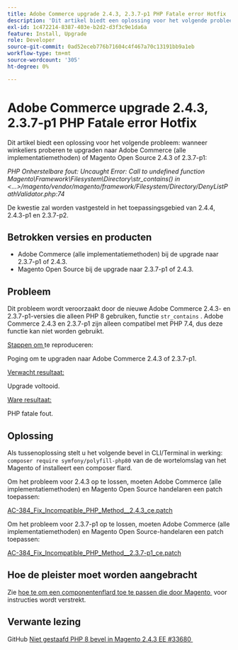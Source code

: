 ```yaml
---
title: Adobe Commerce upgrade 2.4.3, 2.3.7-p1 PHP Fatale error Hotfix
description: 'Dit artikel biedt een oplossing voor het volgende probleem: wanneer winkeliers proberen te upgraden naar Adobe Commerce (alle implementatiemethoden) of Magento Open Source 2.4.3 of 2.3.7-p1:'
exl-id: 1c472214-8387-403e-b2d2-d3f3c9e1da6a
feature: Install, Upgrade
role: Developer
source-git-commit: 0ad52eceb776b71604c4f467a70c13191bb9a1eb
workflow-type: tm+mt
source-wordcount: '305'
ht-degree: 0%

---
```


# Adobe Commerce upgrade 2.4.3, 2.3.7-p1 PHP Fatale error Hotfix

Dit artikel biedt een oplossing voor het volgende probleem: wanneer winkeliers proberen te upgraden naar Adobe Commerce (alle implementatiemethoden) of Magento Open Source 2.4.3 of 2.3.7-p1:

*PHP Onherstelbare fout: Uncaught Error: Call to undefined function Magento\Framework\Filesystem\Directory\str_contains() in &lt;...>/magento/vendor/magento/framework/Filesystem/Directory/DenyListPathValidator.php:74*

De kwestie zal worden vastgesteld in het toepassingsgebied van 2.4.4, 2.4.3-p1 en 2.3.7-p2.

## Betrokken versies en producten

* Adobe Commerce (alle implementatiemethoden) bij de upgrade naar 2.3.7-p1 of 2.4.3.
* Magento Open Source bij de upgrade naar 2.3.7-p1 of 2.4.3.

## Probleem

Dit probleem wordt veroorzaakt door de nieuwe Adobe Commerce 2.4.3- en 2.3.7-p1-versies die alleen PHP 8 gebruiken, functie `str_contains` . Adobe Commerce 2.4.3 en 2.3.7-p1 zijn alleen compatibel met PHP 7.4, dus deze functie kan niet worden gebruikt.

<u> Stappen om </u> te reproduceren:

Poging om te upgraden naar Adobe Commerce 2.4.3 of 2.3.7-p1.

<u> Verwacht resultaat:</u>

Upgrade voltooid.

<u> Ware resultaat:</u>

PHP fatale fout.

## Oplossing

Als tussenoplossing stelt u het volgende bevel in CLI/Terminal in werking: `composer require symfony/polyfill-php80` van de de wortelomslag van het Magento of installeert een composer flard.

Om het probleem voor 2.4.3 op te lossen, moeten Adobe Commerce (alle implementatiemethoden) en Magento Open Source handelaren een patch toepassen:

[AC-384_Fix_Incompatible_PHP_Method__2.4.3_ce.patch](assets/AC-384__Fix_Incompatible_PHP_Method__2.4.3_ce.patch.zip)

Om het probleem voor 2.3.7-p1 op te lossen, moeten Adobe Commerce (alle implementatiemethoden) en Magento Open Source-handelaren een patch toepassen:

[AC-384_Fix_Incompatible_PHP_Method__2.3.7-p1_ce.patch](assets/AC-384__Fix_Incompatible_PHP_Method__2.3.7-p1_ce.patch.zip)

## Hoe de pleister moet worden aangebracht

Zie [&#x200B; hoe te om een componentenflard toe te passen die door Magento &#x200B;](/help/how-to/general/how-to-apply-a-composer-patch-provided-by-magento.md) voor instructies wordt verstrekt.

## Verwante lezing

GitHub [&#x200B; Niet gestaafd PHP 8 bevel in Magento 2.4.3 EE #33680 &#x200B;](https://github.com/magento/magento2/issues/33680)
